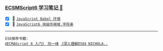 ### <a href="#top" id="top"> ECSMScript6 学习笔记 :maple_leaf:</a>

- [x] :maple_leaf: [`JavaScript Babel 环境`](https://github.com/kickgod/Script/blob/master/Document/ECS6LetConstStringFunction.md/ES6Babel.md)
- [x] :maple_leaf: [`JavaScript6 块级作用域.字符串`](https://github.com/kickgod/Script/blob/master/Document/ECS6LetConstStringFunction.md)

-----
`ES6推荐书籍:` <br/>
[`《ECMAScript 6 入门》 阮一峰`](http://es6.ruanyifeng.com/) [`《深入理解ES6》 NICHOLA..`](https://segmentfault.com/a/1190000010199272)

